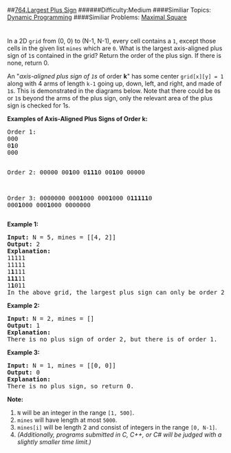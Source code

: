 ##[764.Largest Plus Sign](https://leetcode.com/problems/largest-plus-sign/description/ "764.Largest Plus Sign")
######Difficulty:Medium
####Similiar Topics:
  [Dynamic Programming](https://leetcode.com//tag/dynamic-programming)
####Similiar Problems:
  [Maximal Square](https://leetcode.com//problems/maximal-square)
<div class="question-description__3U1T" style="padding-top: 10px;"><div><p>
In a 2D <code>grid</code> from (0, 0) to (N-1, N-1), every cell contains a <code>1</code>, except those cells in the given list <code>mines</code> which are <code>0</code>.  What is the largest axis-aligned plus sign of <code>1</code>s contained in the grid?  Return the order of the plus sign.  If there is none, return 0.
</p><p>
An "<i>axis-aligned plus sign of <code>1</code>s</i> of order <b>k</b>" has some center <code>grid[x][y] = 1</code> along with 4 arms of length <code>k-1</code> going up, down, left, and right, and made of <code>1</code>s.  This is demonstrated in the diagrams below.  Note that there could be <code>0</code>s or <code>1</code>s beyond the arms of the plus sign, only the relevant area of the plus sign is checked for 1s.
</p><p>

</p><p><b>Examples of Axis-Aligned Plus Signs of Order k:</b><br/></p><pre>Order 1:
000
0<b>1</b>0
000

Order 2:
00000
00<b>1</b>00
0<b>111</b>0
00<b>1</b>00
00000

Order 3:
0000000
000<b>1</b>000
000<b>1</b>000
0<b>11111</b>0
000<b>1</b>000
000<b>1</b>000
0000000
</pre><p/>

<p><b>Example 1:</b><br/></p><pre><b>Input:</b> N = 5, mines = [[4, 2]]
<b>Output:</b> 2
<b>Explanation:</b>
11111
11111
1<b>1</b>111
<b>111</b>11
1<b>1</b>011
In the above grid, the largest plus sign can only be order 2.  One of them is marked in bold.
</pre><p/>

<p><b>Example 2:</b><br/></p><pre><b>Input:</b> N = 2, mines = []
<b>Output:</b> 1
<b>Explanation:</b>
There is no plus sign of order 2, but there is of order 1.
</pre><p/>

<p><b>Example 3:</b><br/></p><pre><b>Input:</b> N = 1, mines = [[0, 0]]
<b>Output:</b> 0
<b>Explanation:</b>
There is no plus sign, so return 0.
</pre><p/>

<p><b>Note:</b><br/></p><ol>
<li><code>N</code> will be an integer in the range <code>[1, 500]</code>.</li>
<li><code>mines</code> will have length at most <code>5000</code>.</li>
<li><code>mines[i]</code> will be length 2 and consist of integers in the range <code>[0, N-1]</code>.</li>
<li><i>(Additionally, programs submitted in C, C++, or C# will be judged with a slightly smaller time limit.)</i></li>
</ol><p/></div></div><div> </div><div> </div><div> </div><div> </div><div> </div><div> </div><div> </div><div> </div><div> </div><div> </div><div> </div><div> </div><div> </div><div> </div><div> </div><div> </div><div> </div><div> </div><div> </div><div> </div><div> </div><div> </div><div> </div><div> </div><div> </div><div> </div><div> </div><div> </div><div> </div><div> </div><div> </div><div> </div><div> </div><div> </div><div> </div><div> </div><div> </div><div> </div><div> </div><div> </div><div> </div><div> </div><div> </div><div> </div><div> </div><div> </div><div> </div><div> </div><div> </div><div> </div><div> </div><div> </div><div> </div><div> </div><div> </div><div> </div><div> </div><div> </div><div> </div><div> </div><div> </div><div> </div><div> </div><div> </div><div> </div><div> </div><div> </div><div> </div><div> </div><div> </div><div> </div><div> </div><div> </div><div> </div><div> </div><div> </div><div> </div><div> </div><div> </div><div> </div><div> </div><div> </div><div> </div><div> </div><div> </div><div> </div><div> </div><div> </div><div> </div><div> </div><div> </div><div> </div><div> </div><div> </div><div> </div><div> </div><div> </div><div> </div><div> </div><div> </div><div> </div><div> </div><div> </div><div> </div><div> </div><div> </div><div> </div><div> </div><div> </div><div> </div><div> </div><div> </div>